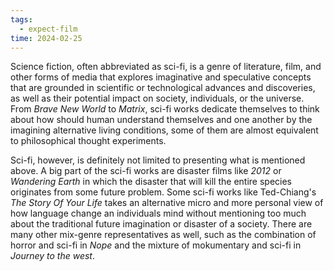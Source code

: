```yaml
---
tags:
  - expect-film
time: 2024-02-25
---
```

Science fiction, often abbreviated as sci-fi, is a genre of literature, film, and other forms of media that explores imaginative and speculative concepts that are grounded in scientific or technological advances and discoveries, as well as their potential impact on society, individuals, or the universe. From *Brave New World* to *Matrix*, sci-fi works dedicate themselves to think about how should human understand themselves and one another by the imagining alternative living conditions, some of them are almost equivalent to philosophical thought experiments.  

Sci-fi, however, is definitely not limited to presenting what is mentioned above. A big part of the sci-fi works are disaster films like *2012* or *Wandering Earth* in which the disaster that will kill the entire species originates from some future problem. Some sci-fi works like Ted-Chiang's *The Story Of Your Life* takes an alternative micro and more personal view of how language change an individuals mind without mentioning too much about the traditional future imagination or disaster of a society. There are many other mix-genre representatives as well, such as the combination of horror and sci-fi in *Nope* and the mixture of mokumentary and sci-fi in *Journey to the west*. 

